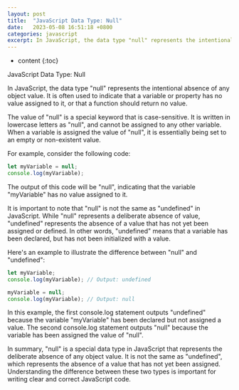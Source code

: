 ```yaml
---
layout: post
title:  "JavaScript Data Type: Null"
date:   2023-05-08 16:51:18 +0800
categories: javascript
excerpt: In JavaScript, the data type "null" represents the intentional absence of any object value. It is often used to indicate that a variable or property has no value assigned to it, or that a function should return no value.
---
```


* content
{:toc}

JavaScript Data Type: Null

In JavaScript, the data type "null" represents the intentional absence of any object value. It is often used to indicate that a variable or property has no value assigned to it, or that a function should return no value.

The value of "null" is a special keyword that is case-sensitive. It is written in lowercase letters as "null", and cannot be assigned to any other variable. When a variable is assigned the value of "null", it is essentially being set to an empty or non-existent value.

For example, consider the following code:

```js
let myVariable = null;
console.log(myVariable);
```

The output of this code will be "null", indicating that the variable "myVariable" has no value assigned to it.

It is important to note that "null" is not the same as "undefined" in JavaScript. While "null" represents a deliberate absence of value, "undefined" represents the absence of a value that has not yet been assigned or defined. In other words, "undefined" means that a variable has been declared, but has not been initialized with a value.

Here's an example to illustrate the difference between "null" and "undefined":

```js
let myVariable;
console.log(myVariable); // Output: undefined

myVariable = null;
console.log(myVariable); // Output: null
```

In this example, the first console.log statement outputs "undefined" because the variable "myVariable" has been declared but not assigned a value. The second console.log statement outputs "null" because the variable has been assigned the value of "null".

In summary, "null" is a special data type in JavaScript that represents the deliberate absence of any object value. It is not the same as "undefined", which represents the absence of a value that has not yet been assigned. Understanding the difference between these two types is important for writing clear and correct JavaScript code.


